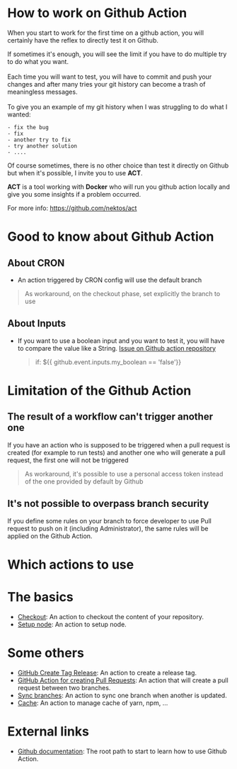 # How to work on Github Action

When you start to work for the first time on a github action, you will certainly have the reflex to directly test it on Github.

If sometimes it's enough, you will see the limit if you have to do multiple try to do what you want.
\
\
Each time you will want to test, you will have to commit and push your changes and after many tries your git history can become a trash of meaningless messages.
\
\
To give you an example of my git history when I was struggling to do what I wanted:

```
- fix the bug
- fix
- another try to fix
- try another solution
- ....
```

Of course sometimes, there is no other choice than test it directly on Github but when it's possible, I invite you to use **ACT**.

**ACT** is a tool working with **Docker** who will run you github action locally and give you some insights if a problem occurred.

For more info: https://github.com/nektos/act

# Good to know about Github Action

## About CRON

- An action triggered by CRON config will use the default branch

> As workaround, on the checkout phase, set explicitly the branch to use

## About Inputs

- If you want to use a boolean input and you want to test it, you will have to compare the value like a String. [Issue on Github action repository](https://github.com/actions/runner/issues/1483)
  > if: ${{ github.event.inputs.my_boolean == 'false'}}

# Limitation of the Github Action

## The result of a workflow can't trigger another one

If you have an action who is supposed to be triggered when a pull request is created (for example to run tests) and another one who will generate a pull request, the first one will not be triggered

> As workaround, it's possible to use a personal access token instead of the one provided by default by Github

## It's not possible to overpass branch security

If you define some rules on your branch to force developer to use Pull request to push on it (including Administrator), the same rules will be applied on the Github Action.

# Which actions to use

# The basics

- [Checkout](https://github.com/marketplace/actions/checkout): An action to checkout the content of your repository.
- [Setup node](https://github.com/marketplace/actions/setup-node-js-environment): An action to setup node.

# Some others

- [GitHub Create Tag Release](https://github.com/marketplace/actions/github-create-tag-release): An action to create a release tag.
- [GitHub Action for creating Pull Requests](https://github.com/marketplace/actions/github-action-for-creating-pull-requests): An action that will create a pull request between two branches.
- [Sync branches](https://github.com/marketplace/actions/sync-branches): An action to sync one branch when another is updated.
- [Cache](https://github.com/marketplace/actions/cache): An action to manage cache of yarn, npm, ...

# External links

- [Github documentation](https://docs.github.com/en/actions): The root path to start to learn how to use Github Action.
